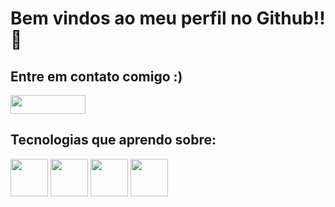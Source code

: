 ### 

<h1>Bem vindos ao meu perfil no Github!! 👋</h1>


<div>
            <h2>Entre em contato comigo :) </h2>
  <img height="30" width="120" src="https://img.shields.io/badge/LinkedIn-0077B5?style=for-the-badge&logo=linkedin&logoColor=white"  />


</div>



 <div>
             <h2>Tecnologias que aprendo sobre:  </h2>
<img height="60" width="60" src="https://cdn.jsdelivr.net/gh/devicons/devicon/icons/java/java-original-wordmark.svg" />
           
<img height="60" width="60" src="https://cdn.jsdelivr.net/gh/devicons/devicon/icons/spring/spring-original-wordmark.svg" />
  
<img height="60" width="60"  src="https://cdn.jsdelivr.net/gh/devicons/devicon/icons/postgresql/postgresql-original-wordmark.svg" />
                  
 <img height="60" width="60"   src="https://cdn.jsdelivr.net/gh/devicons/devicon/icons/csharp/csharp-original.svg" />
                   
</div>





<!--
**MatheusdeOliveiraCorrea/MatheusdeOliveiraCorrea** is a ✨ _special_ ✨ repository because its `README.md` (this file) appears on your GitHub profile.

Here are some ideas to get you started:

- 🔭 I’m currently working on ...
- 🌱 I’m currently learning ...
- 👯 I’m looking to collaborate on ...
- 🤔 I’m looking for help with ...
- 💬 Ask me about ...
- 📫 How to reach me: ...
- 😄 Pronouns: ...
- ⚡ Fun fact: ...
-->
